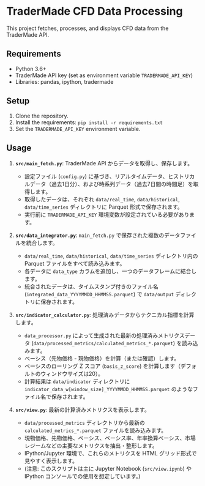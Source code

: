 # TraderMade CFD Data Processing

This project fetches, processes, and displays CFD data from the TraderMade API.

## Requirements

*   Python 3.6+
*   TraderMade API key (set as environment variable `TRADERMADE_API_KEY`)
*   Libraries: pandas, ipython, tradermade

## Setup

1.  Clone the repository.
2.  Install the requirements: `pip install -r requirements.txt`
3.  Set the `TRADERMADE_API_KEY` environment variable.

## Usage

1.  **`src/main_fetch.py`**: TraderMade API からデータを取得し、保存します。
    *   設定ファイル (`config.py`) に基づき、リアルタイムデータ、ヒストリカルデータ（過去1日分）、および時系列データ（過去7日間の時間足）を取得します。
    *   取得したデータは、それぞれ `data/real_time`, `data/historical`, `data/time_series` ディレクトリに Parquet 形式で保存されます。
    *   実行前に `TRADERMADE_API_KEY` 環境変数が設定されている必要があります。

2.  **`src/data_integrator.py`**: `main_fetch.py` で保存された複数のデータファイルを統合します。
    *   `data/real_time`, `data/historical`, `data/time_series` ディレクトリ内の Parquet ファイルをすべて読み込みます。
    *   各データに `data_type` カラムを追加し、一つのデータフレームに結合します。
    *   統合されたデータは、タイムスタンプ付きのファイル名 (`integrated_data_YYYYMMDD_HHMMSS.parquet`) で `data/output` ディレクトリに保存されます。

3.  **`src/indicator_calculator.py`**: 処理済みデータからテクニカル指標を計算します。
    *   `data_processor.py` によって生成された最新の処理済みメトリクスデータ (`data/processed_metrics/calculated_metrics_*.parquet`) を読み込みます。
    *   ベーシス（先物価格 - 現物価格）を計算（または確認）します。
    *   ベーシスのローリング Z スコア (`basis_z_score`) を計算します（デフォルトのウィンドウサイズは20）。
    *   計算結果は `data/indicator` ディレクトリに `indicator_data_w[window_size]_YYYYMMDD_HHMMSS.parquet` のようなファイル名で保存されます。

4.  **`src/view.py`**: 最新の計算済みメトリクスを表示します。
    *   `data/processed_metrics` ディレクトリから最新の `calculated_metrics_*.parquet` ファイルを読み込みます。
    *   現物価格、先物価格、ベーシス、ベーシス率、年率換算ベーシス、市場レジームなどの主要なメトリクスを抽出・整形します。
    *   IPython/Jupyter 環境で、これらのメトリクスを HTML グリッド形式で見やすく表示します。
    *   (注意: このスクリプトは主に Jupyter Notebook (`src/view.ipynb`) や IPython コンソールでの使用を想定しています。)